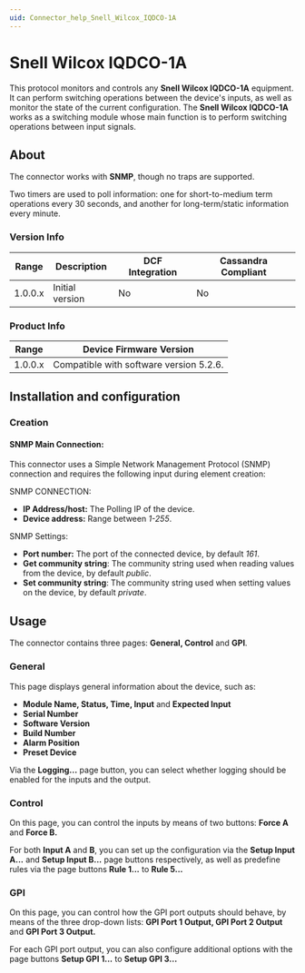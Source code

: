 ```yaml
---
uid: Connector_help_Snell_Wilcox_IQDCO-1A
---
```


# Snell Wilcox IQDCO-1A

This protocol monitors and controls any **Snell Wilcox IQDCO-1A** equipment. It can perform switching operations between the device's inputs, as well as monitor the state of the current configuration. The **Snell Wilcox IQDCO-1A** works as a switching module whose main function is to perform switching operations between input signals.

## About

The connector works with **SNMP**, though no traps are supported.

Two timers are used to poll information: one for short-to-medium term operations every 30 seconds, and another for long-term/static information every minute.

### Version Info

| **Range** | **Description** | **DCF Integration** | **Cassandra Compliant** |
|------------------|-----------------|---------------------|-------------------------|
| 1.0.0.x          | Initial version | No                  | No                      |

### Product Info

| **Range** | **Device Firmware Version**             |
|------------------|-----------------------------------------|
| 1.0.0.x          | Compatible with software version 5.2.6. |

## Installation and configuration

### Creation

#### SNMP Main Connection:

This connector uses a Simple Network Management Protocol (SNMP) connection and requires the following input during element creation:

SNMP CONNECTION:

- **IP Address/host:** The Polling IP of the device.
- **Device address:** Range between *1-255*.

SNMP Settings:

- **Port number:** The port of the connected device, by default *161*.
- **Get community string**: The community string used when reading values from the device, by default *public*.
- **Set community string**: The community string used when setting values on the device, by default *private*.

## Usage

The connector contains three pages: **General, Control** and **GPI**.

### General

This page displays general information about the device, such as:

- **Module Name, Status, Time, Input** and **Expected Input**
- **Serial Number**
- **Software Version**
- **Build Number**
- **Alarm Position**
- **Preset Device**

Via the **Logging...** page button, you can select whether logging should be enabled for the inputs and the output.

### Control

On this page, you can control the inputs by means of two buttons: **Force A** and **Force B.**

For both **Input A** and **B**, you can set up the configuration via the **Setup Input A...** and **Setup Input B...** page buttons respectively, as well as predefine rules via the page buttons **Rule 1...** to **Rule 5...**

### GPI

On this page, you can control how the GPI port outputs should behave, by means of the three drop-down lists: **GPI Port 1 Output, GPI Port 2 Output** and **GPI Port 3 Output.**

For each GPI port output, you can also configure additional options with the page buttons **Setup GPI 1...** to **Setup GPI 3...**
